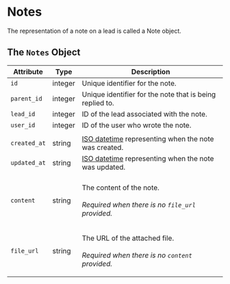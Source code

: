 # Notes

The representation of a note on a lead is called a Note object.

## The `Notes` Object

| Attribute    | Type    | Description                                                                                                   |
| ------------ | ------- | ------------------------------------------------------------------------------------------------------------- |
| `id`         | integer | Unique identifier for the note.                                                                               |
| `parent_id`  | integer | Unique identifier for the note that is being replied to.                                                      |
| `lead_id`    | integer | ID of the lead associated with the note.                                                                      |
| `user_id`    | integer | ID of the user who wrote the note.                                                                            |
|              |         |                                                                                                               |
| `created_at` | string  | [ISO datetime](https://en.wikipedia.org/wiki/ISO\_8601) representing when the note was created.               |
| `updated_at` | string  | [ISO datetime](https://en.wikipedia.org/wiki/ISO\_8601) representing when the note was updated.               |
|              |         |                                                                                                               |
| `content`    | string  | <p>The content of the note.<br><br><em>Required when there is no <code>file_url</code> provided.</em></p>     |
| `file_url`   | string  | <p>The URL of the attached file.<br><br><em>Required when there is no <code>content</code> provided.</em></p> |
